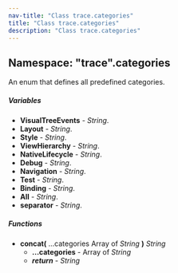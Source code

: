 ```yaml
---
nav-title: "Class trace.categories"
title: "Class trace.categories"
description: "Class trace.categories"
---
```

## Namespace: "trace".categories
An enum that defines all predefined categories.

##### Variables
 - **VisualTreeEvents** - _String_.
 - **Layout** - _String_.
 - **Style** - _String_.
 - **ViewHierarchy** - _String_.
 - **NativeLifecycle** - _String_.
 - **Debug** - _String_.
 - **Navigation** - _String_.
 - **Test** - _String_.
 - **Binding** - _String_.
 - **All** - _String_.
 - **separator** - _String_.

##### Functions
 - **concat(** ...categories Array of _String_ **)** _String_
   - **...categories** - Array of _String_
   - _**return**_ - _String_